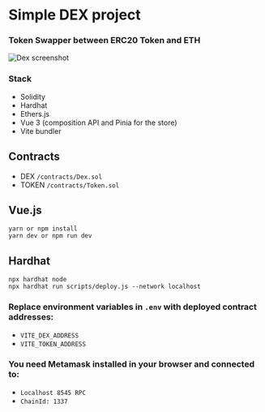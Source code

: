 # Simple DEX project 
### Token Swapper between ERC20 Token and ETH

![Dex screenshot](dex.gif)

### Stack
- Solidity
- Hardhat
- Ethers.js
- Vue 3 (composition API and Pinia for the store)
- Vite bundler

## Contracts
- DEX `/contracts/Dex.sol`
- TOKEN `/contracts/Token.sol`

## Vue.js

```shell
yarn or npm install
yarn dev or npm run dev
```

## Hardhat

```shell
npx hardhat node
npx hardhat run scripts/deploy.js --network localhost
```
### Replace environment variables in `.env` with deployed contract addresses:
- `VITE_DEX_ADDRESS`
- `VITE_TOKEN_ADDRESS`

### You need Metamask installed in your browser and connected to:
- `Localhost 8545 RPC`
- `ChainId: 1337`
